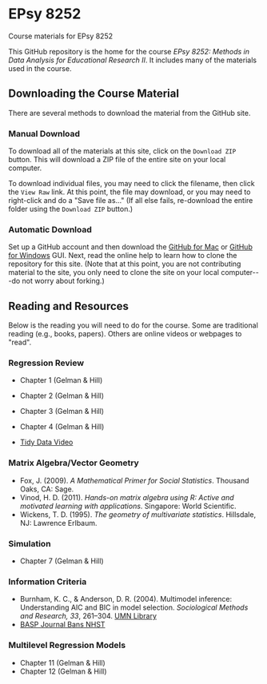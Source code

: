 EPsy 8252
=========

Course materials for EPsy 8252


This GitHub repository is the home for the course _EPsy 8252: Methods in Data Analysis for Educational Research II_. It includes many of the materials used in the course.

## Downloading the Course Material

There are several methods to download the material from the GitHub site.

### Manual Download

To download all of the materials at this site, click on the `Download ZIP` button. This will download a ZIP file of the entire site on your local computer. 

To download individual files, you may need to click the filename, then click the ``View Raw`` link. At this point, the file may download, or you may need to right-click and do a "Save file as..." (If all else fails, re-download the entire folder using the `Download ZIP` button.)

### Automatic Download

Set up a GitHub account and then download the [GitHub for Mac](https://mac.github.com/) or [GitHub for Windows](https://windows.github.com/) GUI. Next, read the online help to learn how to clone the repository for this site. (Note that at this point, you are not contributing material to the site, you only need to clone the site on your local computer---do not worry about forking.)

## Reading and Resources

Below is the reading you will need to do for the course. Some are traditional reading (e.g., books, papers). Others are online videos or webpages to "read".

### Regression Review

- Chapter 1 (Gelman & Hill)
- Chapter 2 (Gelman & Hill)
- Chapter 3 (Gelman & Hill)
- Chapter 4 (Gelman & Hill)

- [Tidy Data Video](http://vimeo.com/33727555)

### Matrix Algebra/Vector Geometry

- Fox, J. (2009). _A Mathematical Primer for Social Statistics_. Thousand Oaks, CA: Sage.
- Vinod, H. D. (2011). _Hands-on matrix algebra using R: Active and motivated learning with applications_. Singapore: World Scientific.
- Wickens, T. D. (1995). _The geometry of multivariate statistics_. Hillsdale, NJ: Lawrence Erlbaum.

### Simulation

- Chapter 7 (Gelman & Hill)

### Information Criteria

- Burnham, K. C., & Anderson, D. R. (2004). Multimodel inference: Understanding AIC and BIC in model selection. _Sociological Methods and Research, 33_, 261–304. [UMN Library](http://smr.sagepub.com.ezp2.lib.umn.edu/content/33/2/261.full.pdf+html)
- [BASP Journal Bans NHST](http://www.tandfonline.com/doi/full/10.1080/01973533.2015.1012991#abstract)


### Multilevel Regression Models

- Chapter 11 (Gelman & Hill)
- Chapter 12 (Gelman & Hill)
